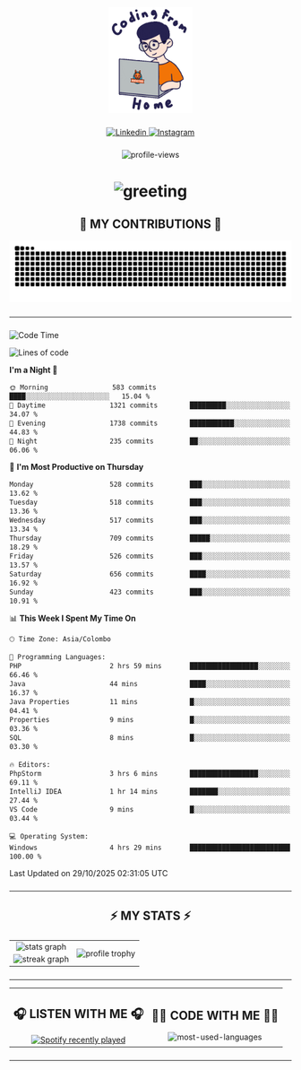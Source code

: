 <div align="center">
    <img width="150" src="./assets/top.gif" alt="top-image"/>
</div>

###    

<div align="center">
    <a href="https://www.linkedin.com/in/nureka-rodrigo/" target="_blank">
        <img src="https://user-images.githubusercontent.com/74038190/235294012-0a55e343-37ad-4b0f-924f-c8431d9d2483.gif" width="50px" alt="Linkedin"/>
    </a>
    <a href="https://www.instagram.com/nureka_rodrigo/" target="_blank">
        <img src="https://user-images.githubusercontent.com/74038190/235294013-a33e5c43-a01c-43f6-b44d-a406d8b4ab75.gif" width="50px"  alt="Instagram"/>
    </a>
</div>

###    

<div align="center">
    <img src="https://komarev.com/ghpvc/?username=nureka-rodrigo&color=blue" alt="profile-views"/>
</div> 

###    

<h1 align="center">
    <img src="https://readme-typing-svg.herokuapp.com/?font=Righteous&size=35&center=true&vCenter=true&width=500&height=70&duration=4000&lines=Hi+There!+👋;+I'm+Nureka+Rodrigo!;" alt="greeting"/>
</h1> 

###

<h2 align="center">🐍 MY CONTRIBUTIONS 🐍</h2>

<div align="center">
    <img alt="snake eating my contributions" src="https://raw.githubusercontent.com/nureka-rodrigo/nureka-rodrigo/output/github-contribution-grid-snake.svg"/>
</div> 

###

<hr/>

###

<!--START_SECTION:waka-->
![Code Time](http://img.shields.io/badge/Code%20Time-1%2C775%20hrs%2024%20mins-blue)

![Lines of code](https://img.shields.io/badge/From%20Hello%20World%20I%27ve%20Written-885.6%20thousand%20lines%20of%20code-blue)

**I'm a Night 🦉** 

```text
🌞 Morning                583 commits         ████░░░░░░░░░░░░░░░░░░░░░   15.04 % 
🌆 Daytime                1321 commits        █████████░░░░░░░░░░░░░░░░   34.07 % 
🌃 Evening                1738 commits        ███████████░░░░░░░░░░░░░░   44.83 % 
🌙 Night                  235 commits         ██░░░░░░░░░░░░░░░░░░░░░░░   06.06 % 
```
📅 **I'm Most Productive on Thursday** 

```text
Monday                   528 commits         ███░░░░░░░░░░░░░░░░░░░░░░   13.62 % 
Tuesday                  518 commits         ███░░░░░░░░░░░░░░░░░░░░░░   13.36 % 
Wednesday                517 commits         ███░░░░░░░░░░░░░░░░░░░░░░   13.34 % 
Thursday                 709 commits         █████░░░░░░░░░░░░░░░░░░░░   18.29 % 
Friday                   526 commits         ███░░░░░░░░░░░░░░░░░░░░░░   13.57 % 
Saturday                 656 commits         ████░░░░░░░░░░░░░░░░░░░░░   16.92 % 
Sunday                   423 commits         ███░░░░░░░░░░░░░░░░░░░░░░   10.91 % 
```


📊 **This Week I Spent My Time On** 

```text
🕑︎ Time Zone: Asia/Colombo

💬 Programming Languages: 
PHP                      2 hrs 59 mins       █████████████████░░░░░░░░   66.46 % 
Java                     44 mins             ████░░░░░░░░░░░░░░░░░░░░░   16.37 % 
Java Properties          11 mins             █░░░░░░░░░░░░░░░░░░░░░░░░   04.41 % 
Properties               9 mins              █░░░░░░░░░░░░░░░░░░░░░░░░   03.36 % 
SQL                      8 mins              █░░░░░░░░░░░░░░░░░░░░░░░░   03.30 % 

🔥 Editors: 
PhpStorm                 3 hrs 6 mins        █████████████████░░░░░░░░   69.11 % 
IntelliJ IDEA            1 hr 14 mins        ███████░░░░░░░░░░░░░░░░░░   27.44 % 
VS Code                  9 mins              █░░░░░░░░░░░░░░░░░░░░░░░░   03.44 % 

💻 Operating System: 
Windows                  4 hrs 29 mins       █████████████████████████   100.00 % 
```


 Last Updated on 29/10/2025 02:31:05 UTC
<!--END_SECTION:waka-->

###

<hr/>

###

<h2 align="center">⚡ MY STATS ⚡</h2>

###    

<div align="center">
    <table>
        <tr>
            <td align="center">
                <img src="https://github-readme-stats.vercel.app/api?username=nureka-rodrigo&show_icons=true&count_private=true&theme=dark&include_all_commits=true" alt="stats graph"/>
            </td>
            <td rowspan="2" align="center">
                <img align="center" src="https://github-profile-trophy.vercel.app/?username=nureka-rodrigo&theme=darkhub&no-bg=true&margin-w=5&margin-h=5&column=3" alt="profile trophy" />
            </td>
        </tr>
        <tr>
            <td align="center">
                <img src="https://streak-stats.demolab.com?user=nureka-rodrigo&theme=dark" alt="streak graph"/>
            </td>
        </tr>
    </table>
</div> 

###

<hr/>

<div align="center">
    <table>
        <tr>
            <td align="center">
                <h2>🎧 LISTEN WITH ME 🎧</h2>
                <a href="https://open.spotify.com/user/zjqfkmbawszam1irs05fwxsls">
                    <img src="https://spotify-recently-played-readme.vercel.app/api?user=zjqfkmbawszam1irs05fwxsls&count=5&unique=true" alt="Spotify recently played"  />
                </a>
            </td>
            <td align="center">
                <h2>👨‍💻 CODE WITH ME 👨‍💻</h2>
                <img src="https://github-readme-stats.vercel.app/api/wakatime?username=@nureka99&theme=dark&compact=True&langs_count=10" alt="most-used-languages"/>
            </td>
        </tr>
    </table>
</div> 

###

<hr/>
